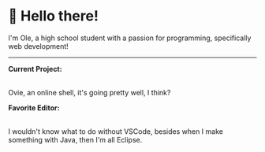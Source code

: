# 👋 Hello there!

I'm Ole, a high school student with a passion for programming, specifically web development!

<hr>

<p style="font-weight: bold;">Current Project:</p><br>
Ovie, an online shell, it's going pretty well, I think?

<p style="font-weight: bold;">Favorite Editor:</p><br>
I wouldn't know what to do without VSCode, besides when I make something with Java, then I'm all Eclipse.

